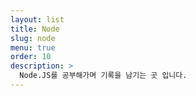 ```yaml
---
layout: list
title: Node
slug: node
menu: true
order: 10
description: >
  Node.JS를 공부해가며 기록을 남기는 곳 입니다.
---
```

